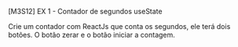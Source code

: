 [M3S12] EX 1 - Contador de segundos useState

Crie um contador com ReactJs que conta os segundos, ele terá dois botões. O botão zerar e o botão iniciar a contagem.
